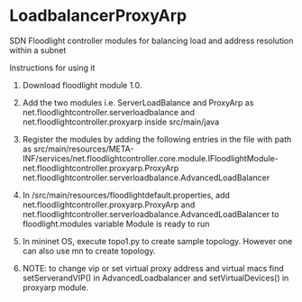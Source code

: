 # LoadbalancerProxyArp
SDN Floodlight controller modules for balancing load and address resolution within a subnet


Instructions for using it

1. Download floodlight module 1.0.
2. Add the two modules i.e. ServerLoadBalance and ProxyArp as net.floodlightcontroller.serverloadbalance and net.floodlightcontroller.proxyarp inside src/main/java
3. Register the modules by adding the following entries in the file with path as  src/main/resources/META-INF/services/net.floodlightcontroller.core.module.IFloodlightModule-
net.floodlightcontroller.proxyarp.ProxyArp
net.floodlightcontroller.serverloadbalance.AdvancedLoadBalancer
4. In /src/main/resources/floodlightdefault.properties, add net.floodlightcontroller.proxyarp.ProxyArp and 
net.floodlightcontroller.serverloadbalance.AdvancedLoadBalancer to floodlight.modules variable
Module is ready to run

5. In mininet OS, execute topo1.py to create sample topology. However one can also use mn to create topology.
6. NOTE: to change vip or set virtual proxy address and virtual macs find setServerandVIP() in AdvancedLoadbalancer and setVirtualDevices() in proxyarp module.
